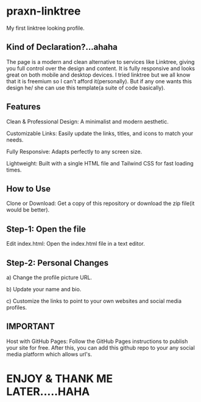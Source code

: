 # praxn-linktree
My first linktree looking profile.

## Kind of Declaration?...ahaha
The page is a modern and clean alternative to services like Linktree, giving you full control over the design and content. It is fully responsive and looks great on both mobile and desktop devices.
I tried linktree but we all know that it is freemium so I can't afford it(personally). But if any one wants this design he/ she can use this template(a suite of code basically).

## Features
Clean & Professional Design: A minimalist and modern aesthetic.

Customizable Links: Easily update the links, titles, and icons to match your needs.

Fully Responsive: Adapts perfectly to any screen size.

Lightweight: Built with a single HTML file and Tailwind CSS for fast loading times.

## How to Use
Clone or Download: Get a copy of this repository or download the zip file(it would be better).

## Step-1: Open the file
Edit index.html: Open the index.html file in a text editor.

## Step-2: Personal Changes
a) Change the profile picture URL.

b) Update your name and bio.

c) Customize the links to point to your own websites and social media profiles.

## IMPORTANT
Host with GitHub Pages: Follow the GitHub Pages instructions to publish your site for free.
After this, you can add this github repo to your any social media platform which allows url's.

# ENJOY & THANK ME LATER.....HAHA
